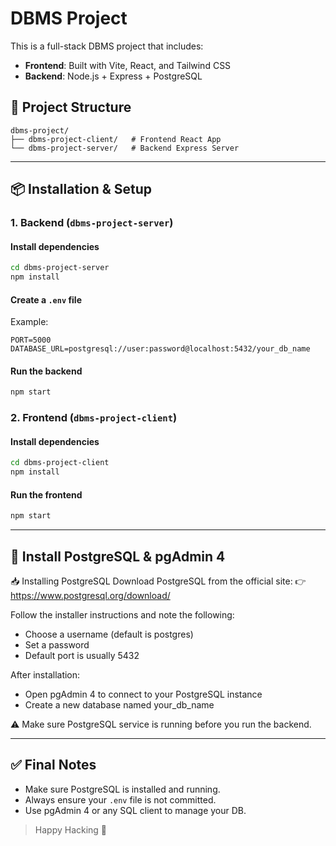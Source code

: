 # DBMS Project

This is a full-stack DBMS project that includes:
- **Frontend**: Built with Vite, React, and Tailwind CSS
- **Backend**: Node.js + Express + PostgreSQL

## 🧩 Project Structure
```
dbms-project/
├── dbms-project-client/   # Frontend React App
└── dbms-project-server/   # Backend Express Server
```

---

## 📦 Installation & Setup

### 1. Backend (`dbms-project-server`)

#### Install dependencies
```bash
cd dbms-project-server
npm install
```

#### Create a `.env` file
Example:
```env
PORT=5000
DATABASE_URL=postgresql://user:password@localhost:5432/your_db_name
```

#### Run the backend
```bash
npm start
```

### 2. Frontend (`dbms-project-client`)

#### Install dependencies
```bash
cd dbms-project-client
npm install
```

#### Run the frontend
```bash
npm start
```

---
## 🐘 Install PostgreSQL & pgAdmin 4

📥 Installing PostgreSQL
Download PostgreSQL from the official site:
👉 https://www.postgresql.org/download/

Follow the installer instructions and note the following:
- Choose a username (default is postgres)
- Set a password
- Default port is usually 5432

After installation:
- Open pgAdmin 4 to connect to your PostgreSQL instance
- Create a new database named your_db_name

⚠️ Make sure PostgreSQL service is running before you run the backend.


---

## ✅ Final Notes
- Make sure PostgreSQL is installed and running.
- Always ensure your `.env` file is not committed.
- Use pgAdmin 4 or any SQL client to manage your DB.

> Happy Hacking 🎯

